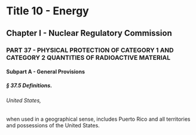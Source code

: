 
# Title 10 - Energy
## Chapter I - Nuclear Regulatory Commission
### PART 37 - PHYSICAL PROTECTION OF CATEGORY 1 AND CATEGORY 2 QUANTITIES OF RADIOACTIVE MATERIAL
#### Subpart A - General Provisions
##### § 37.5 Definitions.
###### United States,

when used in a geographical sense, includes Puerto Rico and all territories and possessions of the United States.

